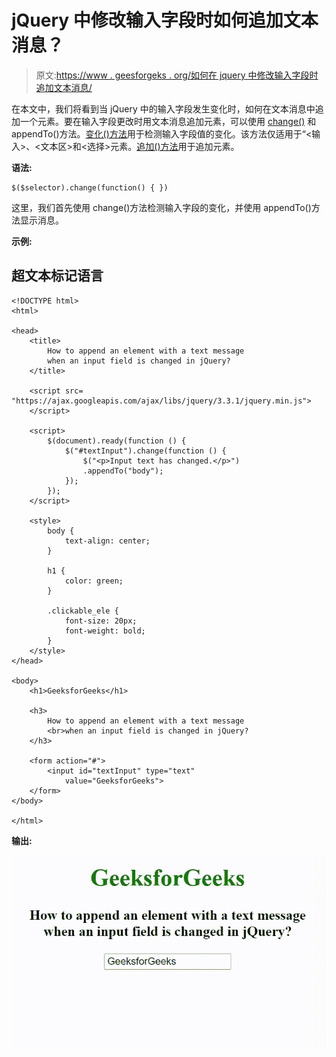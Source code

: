 # jQuery 中修改输入字段时如何追加文本消息？

> 原文:[https://www . geesforgeks . org/如何在 jquery 中修改输入字段时追加文本消息/](https://www.geeksforgeeks.org/how-to-append-an-text-message-when-an-input-field-is-modified-in-jquery/)

在本文中，我们将看到当 jQuery 中的输入字段发生变化时，如何在文本消息中追加一个元素。要在输入字段更改时用文本消息追加元素，可以使用 [change()](https://www.geeksforgeeks.org/jquery-change-with-examples/) 和 appendTo()方法。[变化()方法](https://www.geeksforgeeks.org/jquery-change-with-examples/)用于检测输入字段值的变化。该方法仅适用于“<输入>、<文本区>和<选择>元素。[追加()方法](https://www.geeksforgeeks.org/jquery-appendto-with-examples/)用于追加元素。

**语法:**

```
$($selector).change(function() { })
```

这里，我们首先使用 change()方法检测输入字段的变化，并使用 appendTo()方法显示消息。

**示例:**

## 超文本标记语言

```
<!DOCTYPE html>
<html>

<head>
    <title>
        How to append an element with a text message
        when an input field is changed in jQuery?
    </title>

    <script src=
"https://ajax.googleapis.com/ajax/libs/jquery/3.3.1/jquery.min.js">
    </script>

    <script>
        $(document).ready(function () {
            $("#textInput").change(function () {
                $("<p>Input text has changed.</p>")
                .appendTo("body");
            });
        });
    </script>

    <style>
        body {
            text-align: center;
        }

        h1 {
            color: green;
        }

        .clickable_ele {
            font-size: 20px;
            font-weight: bold;
        }
    </style>
</head>

<body>
    <h1>GeeksforGeeks</h1>

    <h3>
        How to append an element with a text message
        <br>when an input field is changed in jQuery?
    </h3>

    <form action="#">
        <input id="textInput" type="text" 
            value="GeeksforGeeks">
    </form>
</body>

</html>
```

**输出:**

![](img/d86e37b289ba1fdca9839b2554dbe20a.png)